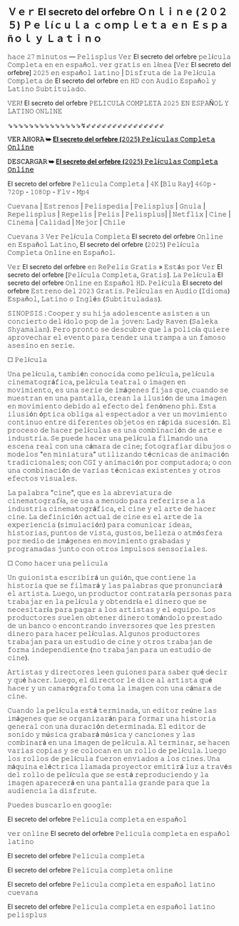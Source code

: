 ## Ｖｅｒ El secreto del orfebre Ｏｎｌｉｎｅ (２０２５) Ｐｅｌíｃｕｌａ ｃｏｍｐｌｅｔａ ｅｎ Ｅｓｐａñｏｌ ｙ Ｌａｔｉｎｏ

𝚑𝚊𝚌𝚎 𝟸𝟽 𝚖𝚒𝚗𝚞𝚝𝚘𝚜 — 𝙿𝚎𝚕𝚒𝚜𝚙𝚕𝚞𝚜 𝚅𝚎𝚛 El secreto del orfebre 𝚙𝚎𝚕í𝚌𝚞𝚕𝚊 𝙲𝚘𝚖𝚙𝚕𝚎𝚝𝚊 𝚎𝚗 𝚎𝚗 𝚎𝚜𝚙𝚊ñ𝚘𝚕. 𝚟𝚎𝚛 𝚐𝚛𝚊𝚝𝚒𝚜 𝚎𝚗 𝚕í𝚗𝚎𝚊 [𝚅𝚎𝚛 El secreto del orfebre] 𝟸𝟶𝟸𝟻 𝚎𝚗 𝚎𝚜𝚙𝚊ñ𝚘𝚕 𝚕𝚊𝚝𝚒𝚗𝚘 | 𝙳𝚒𝚜𝚏𝚛𝚞𝚝𝚊 𝚍𝚎 𝚕𝚊 𝙿𝚎𝚕í𝚌𝚞𝚕𝚊 𝙲𝚘𝚖𝚙𝚕𝚎𝚝𝚊 𝚍𝚎 El secreto del orfebre 𝚎𝚗 𝙷𝙳 𝚌𝚘𝚗 𝙰𝚞𝚍𝚒𝚘 𝙴𝚜𝚙𝚊ñ𝚘𝚕 𝚢 𝙻𝚊𝚝𝚒𝚗𝚘 𝚂𝚞𝚋𝚝𝚒𝚝𝚞𝚕𝚊𝚍𝚘.

𝚅𝙴𝚁! El secreto del orfebre 𝙿𝙴𝙻𝙸𝙲𝚄𝙻𝙰 𝙲𝙾𝙼𝙿𝙻𝙴𝚃𝙰 𝟸𝟶𝟸𝟻 𝙴𝙽 𝙴𝚂𝙿𝙰Ñ𝙾𝙻 𝚈 𝙻𝙰𝚃𝙸𝙽𝙾 𝙾𝙽𝙻𝙸𝙽𝙴

⇘⇘⇘⇘⇘⇘⇘⇘⇘⇘⇘⇘⇘⇘↯⇙⇙⇙⇙⇙⇙⇙⇙⇙⇙⇙⇙⇙⇙⇙

**𝚅𝙴𝚁 𝙰𝙷𝙾𝚁𝙰 ➥ [El secreto del orfebre (𝟸𝟶𝟸𝟻) 𝙿𝚎𝚕í𝚌𝚞𝚕𝚊𝚜 𝙲𝚘𝚖𝚙𝚕𝚎𝚝𝚊 𝙾𝚗𝚕𝚒𝚗𝚎](https://t.co/quKNaX6huP)**

**𝙳𝙴𝚂𝙲𝙰𝚁𝙶𝙰𝚁 ➥ [El secreto del orfebre (𝟸𝟶𝟸𝟻) 𝙿𝚎𝚕í𝚌𝚞𝚕𝚊𝚜 𝙲𝚘𝚖𝚙𝚕𝚎𝚝𝚊 𝙾𝚗𝚕𝚒𝚗𝚎](https://t.co/quKNaX6huP)**

El secreto del orfebre 𝙿𝚎𝚕𝚒𝚌𝚞𝚕𝚊 𝙲𝚘𝚖𝚙𝚕𝚎𝚝𝚊 | 𝟺𝙺 [𝙱𝚕𝚞 𝚁𝚊𝚢] 𝟺𝟼𝟶𝚙 - 𝟽𝟸𝟶𝚙 - 𝟷𝟶𝟾𝟶𝚙 - 𝙵𝚕𝚟 - 𝙼𝚙𝟺

𝙲𝚞𝚎𝚟𝚊𝚗𝚊 | 𝙴𝚜𝚝𝚛𝚎𝚗𝚘𝚜 | 𝙿𝚎𝚕𝚒𝚜𝚙𝚎𝚍𝚒𝚊 | 𝙿𝚎𝚕𝚒𝚜𝚙𝚕𝚞𝚜 | 𝙶𝚗𝚞𝚕𝚊 | 𝚁𝚎𝚙𝚎𝚕𝚒𝚜𝚙𝚕𝚞𝚜 | 𝚁𝚎𝚙𝚎𝚕𝚒𝚜 | 𝙿𝚎𝚕𝚒𝚜 | 𝙿𝚎𝚕𝚒𝚜𝚙𝚕𝚞𝚜| | 𝙽𝚎𝚝𝚏𝚕𝚒𝚡 | 𝙲𝚒𝚗𝚎 | 𝙲𝚒𝚗𝚎𝚖𝚊 | 𝙲𝚊𝚕𝚒𝚍𝚊𝚍 | 𝙼𝚎𝚓𝚘𝚛 | 𝙲𝚑𝚒𝚕𝚎

𝙲𝚞𝚎𝚟𝚊𝚗𝚊 𝟹 𝚅𝚎𝚛 𝙿𝚎𝚕í𝚌𝚞𝚕𝚊 𝙲𝚘𝚖𝚙𝚕𝚎𝚝𝚊 El secreto del orfebre 𝙾𝚗𝚕𝚒𝚗𝚎 𝚎𝚗 𝙴𝚜𝚙𝚊ñ𝚘𝚕 𝙻𝚊𝚝𝚒𝚗𝚘, El secreto del orfebre (𝟸𝟶𝟸𝟻) 𝙿𝚎𝚕í𝚌𝚞𝚕𝚊 𝙲𝚘𝚖𝚙𝚕𝚎𝚝𝚊 𝙾𝚗𝚕𝚒𝚗𝚎 𝚎𝚗 𝙴𝚜𝚙𝚊ñ𝚘𝚕.

𝚅𝚎𝚛 El secreto del orfebre 𝚎𝚗 𝚁𝚎𝙿𝚎𝚕𝚒𝚜 𝙶𝚛𝚊𝚝𝚒𝚜 » 𝙴𝚜𝚝á𝚜 𝚙𝚘𝚛 𝚅𝚎𝚛 El secreto del orfebre [𝙿𝚎𝚕í𝚌𝚞𝚕𝚊 𝙲𝚘𝚖𝚙𝚕𝚎𝚝𝚊, 𝙶𝚛𝚊𝚝𝚒𝚜]. 𝙻𝚊 𝙿𝚎𝚕í𝚌𝚞𝚕𝚊 El secreto del orfebre 𝙾𝚗𝚕𝚒𝚗𝚎 𝚎𝚗 𝙴𝚜𝚙𝚊ñ𝚘𝚕 𝙷𝙳. 𝙿𝚎𝚕í𝚌𝚞𝚕𝚊 El secreto del orfebre 𝙴𝚜𝚝𝚛𝚎𝚗𝚘 𝚍𝚎𝚕 𝟸𝟶𝟸𝟹 𝙶𝚛𝚊𝚝𝚒𝚜. 𝙿𝚎𝚕í𝚌𝚞𝚕𝚊𝚜 𝚎𝚗 𝙰𝚞𝚍𝚒𝚘 (𝙸𝚍𝚒𝚘𝚖𝚊) 𝙴𝚜𝚙𝚊ñ𝚘𝚕, 𝙻𝚊𝚝𝚒𝚗𝚘 𝚘 𝙸𝚗𝚐𝚕é𝚜 (𝚂𝚞𝚋𝚝𝚒𝚝𝚞𝚕𝚊𝚍𝚊𝚜).

𝚂𝙸𝙽𝙾𝙿𝚂𝙸𝚂 : 𝙲𝚘𝚘𝚙𝚎𝚛 𝚢 𝚜𝚞 𝚑𝚒𝚓𝚊 𝚊𝚍𝚘𝚕𝚎𝚜𝚌𝚎𝚗𝚝𝚎 𝚊𝚜𝚒𝚜𝚝𝚎𝚗 𝚊 𝚞𝚗 𝚌𝚘𝚗𝚌𝚒𝚎𝚛𝚝𝚘 𝚍𝚎𝚕 í𝚍𝚘𝚕𝚘 𝚙𝚘𝚙 𝚍𝚎 𝚕𝚊 𝚓𝚘𝚟𝚎𝚗: 𝙻𝚊𝚍𝚢 𝚁𝚊𝚟𝚎𝚗 (𝚂𝚊𝚕𝚎𝚔𝚊 𝚂𝚑𝚢𝚊𝚖𝚊𝚕𝚊𝚗). 𝙿𝚎𝚛𝚘 𝚙𝚛𝚘𝚗𝚝𝚘 𝚜𝚎 𝚍𝚎𝚜𝚌𝚞𝚋𝚛𝚎 𝚚𝚞𝚎 𝚕𝚊 𝚙𝚘𝚕𝚒𝚌í𝚊 𝚚𝚞𝚒𝚎𝚛𝚎 𝚊𝚙𝚛𝚘𝚟𝚎𝚌𝚑𝚊𝚛 𝚎𝚕 𝚎𝚟𝚎𝚗𝚝𝚘 𝚙𝚊𝚛𝚊 𝚝𝚎𝚗𝚍𝚎𝚛 𝚞𝚗𝚊 𝚝𝚛𝚊𝚖𝚙𝚊 𝚊 𝚞𝚗 𝚏𝚊𝚖𝚘𝚜𝚘 𝚊𝚜𝚎𝚜𝚒𝚗𝚘 𝚎𝚗 𝚜𝚎𝚛𝚒𝚎.

☐ 𝙿𝚎𝚕í𝚌𝚞𝚕𝚊

𝚄𝚗𝚊 𝚙𝚎𝚕í𝚌𝚞𝚕𝚊, 𝚝𝚊𝚖𝚋𝚒é𝚗 𝚌𝚘𝚗𝚘𝚌𝚒𝚍𝚊 𝚌𝚘𝚖𝚘 𝚙𝚎𝚕í𝚌𝚞𝚕𝚊, 𝚙𝚎𝚕í𝚌𝚞𝚕𝚊 𝚌𝚒𝚗𝚎𝚖𝚊𝚝𝚘𝚐𝚛á𝚏𝚒𝚌𝚊, 𝚙𝚎𝚕í𝚌𝚞𝚕𝚊 𝚝𝚎𝚊𝚝𝚛𝚊𝚕 𝚘 𝚒𝚖𝚊𝚐𝚎𝚗 𝚎𝚗 𝚖𝚘𝚟𝚒𝚖𝚒𝚎𝚗𝚝𝚘, 𝚎𝚜 𝚞𝚗𝚊 𝚜𝚎𝚛𝚒𝚎 𝚍𝚎 𝚒𝚖á𝚐𝚎𝚗𝚎𝚜 𝚏𝚒𝚓𝚊𝚜 𝚚𝚞𝚎, 𝚌𝚞𝚊𝚗𝚍𝚘 𝚜𝚎 𝚖𝚞𝚎𝚜𝚝𝚛𝚊𝚗 𝚎𝚗 𝚞𝚗𝚊 𝚙𝚊𝚗𝚝𝚊𝚕𝚕𝚊, 𝚌𝚛𝚎𝚊𝚗 𝚕𝚊 𝚒𝚕𝚞𝚜𝚒ó𝚗 𝚍𝚎 𝚞𝚗𝚊 𝚒𝚖𝚊𝚐𝚎𝚗 𝚎𝚗 𝚖𝚘𝚟𝚒𝚖𝚒𝚎𝚗𝚝𝚘 𝚍𝚎𝚋𝚒𝚍𝚘 𝚊𝚕 𝚎𝚏𝚎𝚌𝚝𝚘 𝚍𝚎𝚕 𝚏𝚎𝚗ó𝚖𝚎𝚗𝚘 𝚙𝚑𝚒. 𝙴𝚜𝚝𝚊 𝚒𝚕𝚞𝚜𝚒ó𝚗 ó𝚙𝚝𝚒𝚌𝚊 𝚘𝚋𝚕𝚒𝚐𝚊 𝚊𝚕 𝚎𝚜𝚙𝚎𝚌𝚝𝚊𝚍𝚘𝚛 𝚊 𝚟𝚎𝚛 𝚞𝚗 𝚖𝚘𝚟𝚒𝚖𝚒𝚎𝚗𝚝𝚘 𝚌𝚘𝚗𝚝𝚒𝚗𝚞𝚘 𝚎𝚗𝚝𝚛𝚎 𝚍𝚒𝚏𝚎𝚛𝚎𝚗𝚝𝚎𝚜 𝚘𝚋𝚓𝚎𝚝𝚘𝚜 𝚎𝚗 𝚛á𝚙𝚒𝚍𝚊 𝚜𝚞𝚌𝚎𝚜𝚒ó𝚗. 𝙴𝚕 𝚙𝚛𝚘𝚌𝚎𝚜𝚘 𝚍𝚎 𝚑𝚊𝚌𝚎𝚛 𝚙𝚎𝚕í𝚌𝚞𝚕𝚊𝚜 𝚎𝚜 𝚞𝚗𝚊 𝚌𝚘𝚖𝚋𝚒𝚗𝚊𝚌𝚒ó𝚗 𝚍𝚎 𝚊𝚛𝚝𝚎 𝚎 𝚒𝚗𝚍𝚞𝚜𝚝𝚛𝚒𝚊. 𝚂𝚎 𝚙𝚞𝚎𝚍𝚎 𝚑𝚊𝚌𝚎𝚛 𝚞𝚗𝚊 𝚙𝚎𝚕í𝚌𝚞𝚕𝚊 𝚏𝚒𝚕𝚖𝚊𝚗𝚍𝚘 𝚞𝚗𝚊 𝚎𝚜𝚌𝚎𝚗𝚊 𝚛𝚎𝚊𝚕 𝚌𝚘𝚗 𝚞𝚗𝚊 𝚌á𝚖𝚊𝚛𝚊 𝚍𝚎 𝚌𝚒𝚗𝚎; 𝚏𝚘𝚝𝚘𝚐𝚛𝚊𝚏𝚒𝚊𝚛 𝚍𝚒𝚋𝚞𝚓𝚘𝚜 𝚘 𝚖𝚘𝚍𝚎𝚕𝚘𝚜 "𝚎𝚗 𝚖𝚒𝚗𝚒𝚊𝚝𝚞𝚛𝚊" 𝚞𝚝𝚒𝚕𝚒𝚣𝚊𝚗𝚍𝚘 𝚝é𝚌𝚗𝚒𝚌𝚊𝚜 𝚍𝚎 𝚊𝚗𝚒𝚖𝚊𝚌𝚒ó𝚗 𝚝𝚛𝚊𝚍𝚒𝚌𝚒𝚘𝚗𝚊𝚕𝚎𝚜; 𝚌𝚘𝚗 𝙲𝙶𝙸 𝚢 𝚊𝚗𝚒𝚖𝚊𝚌𝚒ó𝚗 𝚙𝚘𝚛 𝚌𝚘𝚖𝚙𝚞𝚝𝚊𝚍𝚘𝚛𝚊; 𝚘 𝚌𝚘𝚗 𝚞𝚗𝚊 𝚌𝚘𝚖𝚋𝚒𝚗𝚊𝚌𝚒ó𝚗 𝚍𝚎 𝚟𝚊𝚛𝚒𝚊𝚜 𝚝é𝚌𝚗𝚒𝚌𝚊𝚜 𝚎𝚡𝚒𝚜𝚝𝚎𝚗𝚝𝚎𝚜 𝚢 𝚘𝚝𝚛𝚘𝚜 𝚎𝚏𝚎𝚌𝚝𝚘𝚜 𝚟𝚒𝚜𝚞𝚊𝚕𝚎𝚜.

𝙻𝚊 𝚙𝚊𝚕𝚊𝚋𝚛𝚊 "𝚌𝚒𝚗𝚎", 𝚚𝚞𝚎 𝚎𝚜 𝚕𝚊 𝚊𝚋𝚛𝚎𝚟𝚒𝚊𝚝𝚞𝚛𝚊 𝚍𝚎 𝚌𝚒𝚗𝚎𝚖𝚊𝚝𝚘𝚐𝚛𝚊𝚏í𝚊, 𝚜𝚎 𝚞𝚜𝚊 𝚊 𝚖𝚎𝚗𝚞𝚍𝚘 𝚙𝚊𝚛𝚊 𝚛𝚎𝚏𝚎𝚛𝚒𝚛𝚜𝚎 𝚊 𝚕𝚊 𝚒𝚗𝚍𝚞𝚜𝚝𝚛𝚒𝚊 𝚌𝚒𝚗𝚎𝚖𝚊𝚝𝚘𝚐𝚛á𝚏𝚒𝚌𝚊, 𝚎𝚕 𝚌𝚒𝚗𝚎 𝚢 𝚎𝚕 𝚊𝚛𝚝𝚎 𝚍𝚎 𝚑𝚊𝚌𝚎𝚛 𝚌𝚒𝚗𝚎. 𝙻𝚊 𝚍𝚎𝚏𝚒𝚗𝚒𝚌𝚒ó𝚗 𝚊𝚌𝚝𝚞𝚊𝚕 𝚍𝚎 𝚌𝚒𝚗𝚎 𝚎𝚜 𝚎𝚕 𝚊𝚛𝚝𝚎 𝚍𝚎 𝚕𝚊 𝚎𝚡𝚙𝚎𝚛𝚒𝚎𝚗𝚌𝚒𝚊 (𝚜𝚒𝚖𝚞𝚕𝚊𝚌𝚒ó𝚗) 𝚙𝚊𝚛𝚊 𝚌𝚘𝚖𝚞𝚗𝚒𝚌𝚊𝚛 𝚒𝚍𝚎𝚊𝚜, 𝚑𝚒𝚜𝚝𝚘𝚛𝚒𝚊𝚜, 𝚙𝚞𝚗𝚝𝚘𝚜 𝚍𝚎 𝚟𝚒𝚜𝚝𝚊, 𝚐𝚞𝚜𝚝𝚘𝚜, 𝚋𝚎𝚕𝚕𝚎𝚣𝚊 𝚘 𝚊𝚝𝚖ó𝚜𝚏𝚎𝚛𝚊 𝚙𝚘𝚛 𝚖𝚎𝚍𝚒𝚘 𝚍𝚎 𝚒𝚖á𝚐𝚎𝚗𝚎𝚜 𝚎𝚗 𝚖𝚘𝚟𝚒𝚖𝚒𝚎𝚗𝚝𝚘 𝚐𝚛𝚊𝚋𝚊𝚍𝚊𝚜 𝚢 𝚙𝚛𝚘𝚐𝚛𝚊𝚖𝚊𝚍𝚊𝚜 𝚓𝚞𝚗𝚝𝚘 𝚌𝚘𝚗 𝚘𝚝𝚛𝚘𝚜 𝚒𝚖𝚙𝚞𝚕𝚜𝚘𝚜 𝚜𝚎𝚗𝚜𝚘𝚛𝚒𝚊𝚕𝚎𝚜.

☐ 𝙲𝚘𝚖𝚘 𝚑𝚊𝚌𝚎𝚛 𝚞𝚗𝚊 𝚙𝚎𝚕𝚒𝚌𝚞𝚕𝚊

𝚄𝚗 𝚐𝚞𝚒𝚘𝚗𝚒𝚜𝚝𝚊 𝚎𝚜𝚌𝚛𝚒𝚋𝚒𝚛á 𝚞𝚗 𝚐𝚞𝚒ó𝚗, 𝚚𝚞𝚎 𝚌𝚘𝚗𝚝𝚒𝚎𝚗𝚎 𝚕𝚊 𝚑𝚒𝚜𝚝𝚘𝚛𝚒𝚊 𝚚𝚞𝚎 𝚜𝚎 𝚏𝚒𝚕𝚖𝚊𝚛á 𝚢 𝚕𝚊𝚜 𝚙𝚊𝚕𝚊𝚋𝚛𝚊𝚜 𝚚𝚞𝚎 𝚙𝚛𝚘𝚗𝚞𝚗𝚌𝚒𝚊𝚛á 𝚎𝚕 𝚊𝚛𝚝𝚒𝚜𝚝𝚊. 𝙻𝚞𝚎𝚐𝚘, 𝚞𝚗 𝚙𝚛𝚘𝚍𝚞𝚌𝚝𝚘𝚛 𝚌𝚘𝚗𝚝𝚛𝚊𝚝𝚊𝚛í𝚊 𝚙𝚎𝚛𝚜𝚘𝚗𝚊𝚜 𝚙𝚊𝚛𝚊 𝚝𝚛𝚊𝚋𝚊𝚓𝚊𝚛 𝚎𝚗 𝚕𝚊 𝚙𝚎𝚕í𝚌𝚞𝚕𝚊 𝚢 𝚘𝚋𝚝𝚎𝚗𝚍𝚛í𝚊 𝚎𝚕 𝚍𝚒𝚗𝚎𝚛𝚘 𝚚𝚞𝚎 𝚜𝚎 𝚗𝚎𝚌𝚎𝚜𝚒𝚝𝚊𝚛í𝚊 𝚙𝚊𝚛𝚊 𝚙𝚊𝚐𝚊𝚛 𝚊 𝚕𝚘𝚜 𝚊𝚛𝚝𝚒𝚜𝚝𝚊𝚜 𝚢 𝚎𝚕 𝚎𝚚𝚞𝚒𝚙𝚘. 𝙻𝚘𝚜 𝚙𝚛𝚘𝚍𝚞𝚌𝚝𝚘𝚛𝚎𝚜 𝚜𝚞𝚎𝚕𝚎𝚗 𝚘𝚋𝚝𝚎𝚗𝚎𝚛 𝚍𝚒𝚗𝚎𝚛𝚘 𝚝𝚘𝚖á𝚗𝚍𝚘𝚕𝚘 𝚙𝚛𝚎𝚜𝚝𝚊𝚍𝚘 𝚍𝚎 𝚞𝚗 𝚋𝚊𝚗𝚌𝚘 𝚘 𝚎𝚗𝚌𝚘𝚗𝚝𝚛𝚊𝚗𝚍𝚘 𝚒𝚗𝚟𝚎𝚛𝚜𝚘𝚛𝚎𝚜 𝚚𝚞𝚎 𝚕𝚎𝚜 𝚙𝚛𝚎𝚜𝚝𝚎𝚗 𝚍𝚒𝚗𝚎𝚛𝚘 𝚙𝚊𝚛𝚊 𝚑𝚊𝚌𝚎𝚛 𝚙𝚎𝚕í𝚌𝚞𝚕𝚊𝚜. 𝙰𝚕𝚐𝚞𝚗𝚘𝚜 𝚙𝚛𝚘𝚍𝚞𝚌𝚝𝚘𝚛𝚎𝚜 𝚝𝚛𝚊𝚋𝚊𝚓𝚊𝚗 𝚙𝚊𝚛𝚊 𝚞𝚗 𝚎𝚜𝚝𝚞𝚍𝚒𝚘 𝚍𝚎 𝚌𝚒𝚗𝚎 𝚢 𝚘𝚝𝚛𝚘𝚜 𝚝𝚛𝚊𝚋𝚊𝚓𝚊𝚗 𝚍𝚎 𝚏𝚘𝚛𝚖𝚊 𝚒𝚗𝚍𝚎𝚙𝚎𝚗𝚍𝚒𝚎𝚗𝚝𝚎 (𝚗𝚘 𝚝𝚛𝚊𝚋𝚊𝚓𝚊𝚗 𝚙𝚊𝚛𝚊 𝚞𝚗 𝚎𝚜𝚝𝚞𝚍𝚒𝚘 𝚍𝚎 𝚌𝚒𝚗𝚎).

𝙰𝚛𝚝𝚒𝚜𝚝𝚊𝚜 𝚢 𝚍𝚒𝚛𝚎𝚌𝚝𝚘𝚛𝚎𝚜 𝚕𝚎𝚎𝚗 𝚐𝚞𝚒𝚘𝚗𝚎𝚜 𝚙𝚊𝚛𝚊 𝚜𝚊𝚋𝚎𝚛 𝚚𝚞é 𝚍𝚎𝚌𝚒𝚛 𝚢 𝚚𝚞é 𝚑𝚊𝚌𝚎𝚛. 𝙻𝚞𝚎𝚐𝚘, 𝚎𝚕 𝚍𝚒𝚛𝚎𝚌𝚝𝚘𝚛 𝚕𝚎 𝚍𝚒𝚌𝚎 𝚊𝚕 𝚊𝚛𝚝𝚒𝚜𝚝𝚊 𝚚𝚞é 𝚑𝚊𝚌𝚎𝚛 𝚢 𝚞𝚗 𝚌𝚊𝚖𝚊𝚛ó𝚐𝚛𝚊𝚏𝚘 𝚝𝚘𝚖𝚊 𝚕𝚊 𝚒𝚖𝚊𝚐𝚎𝚗 𝚌𝚘𝚗 𝚞𝚗𝚊 𝚌á𝚖𝚊𝚛𝚊 𝚍𝚎 𝚌𝚒𝚗𝚎.

𝙲𝚞𝚊𝚗𝚍𝚘 𝚕𝚊 𝚙𝚎𝚕í𝚌𝚞𝚕𝚊 𝚎𝚜𝚝á 𝚝𝚎𝚛𝚖𝚒𝚗𝚊𝚍𝚊, 𝚞𝚗 𝚎𝚍𝚒𝚝𝚘𝚛 𝚛𝚎ú𝚗𝚎 𝚕𝚊𝚜 𝚒𝚖á𝚐𝚎𝚗𝚎𝚜 𝚚𝚞𝚎 𝚜𝚎 𝚘𝚛𝚐𝚊𝚗𝚒𝚣𝚊𝚛á𝚗 𝚙𝚊𝚛𝚊 𝚏𝚘𝚛𝚖𝚊𝚛 𝚞𝚗𝚊 𝚑𝚒𝚜𝚝𝚘𝚛𝚒𝚊 𝚐𝚎𝚗𝚎𝚛𝚊𝚕 𝚌𝚘𝚗 𝚞𝚗𝚊 𝚍𝚞𝚛𝚊𝚌𝚒ó𝚗 𝚍𝚎𝚝𝚎𝚛𝚖𝚒𝚗𝚊𝚍𝚊. 𝙴𝚕 𝚎𝚍𝚒𝚝𝚘𝚛 𝚍𝚎 𝚜𝚘𝚗𝚒𝚍𝚘 𝚢 𝚖ú𝚜𝚒𝚌𝚊 𝚐𝚛𝚊𝚋𝚊𝚛á 𝚖ú𝚜𝚒𝚌𝚊 𝚢 𝚌𝚊𝚗𝚌𝚒𝚘𝚗𝚎𝚜 𝚢 𝚕𝚊𝚜 𝚌𝚘𝚖𝚋𝚒𝚗𝚊𝚛á 𝚎𝚗 𝚞𝚗𝚊 𝚒𝚖𝚊𝚐𝚎𝚗 𝚍𝚎 𝚙𝚎𝚕í𝚌𝚞𝚕𝚊. 𝙰𝚕 𝚝𝚎𝚛𝚖𝚒𝚗𝚊𝚛, 𝚜𝚎 𝚑𝚊𝚌𝚎𝚗 𝚟𝚊𝚛𝚒𝚊𝚜 𝚌𝚘𝚙𝚒𝚊𝚜 𝚢 𝚜𝚎 𝚌𝚘𝚕𝚘𝚌𝚊𝚗 𝚎𝚗 𝚞𝚗 𝚛𝚘𝚕𝚕𝚘 𝚍𝚎 𝚙𝚎𝚕í𝚌𝚞𝚕𝚊. 𝚕𝚞𝚎𝚐𝚘 𝚕𝚘𝚜 𝚛𝚘𝚕𝚕𝚘𝚜 𝚍𝚎 𝚙𝚎𝚕í𝚌𝚞𝚕𝚊 𝚏𝚞𝚎𝚛𝚘𝚗 𝚎𝚗𝚟𝚒𝚊𝚍𝚘𝚜 𝚊 𝚕𝚘𝚜 𝚌𝚒𝚗𝚎𝚜. 𝚄𝚗𝚊 𝚖á𝚚𝚞𝚒𝚗𝚊 𝚎𝚕é𝚌𝚝𝚛𝚒𝚌𝚊 𝚕𝚕𝚊𝚖𝚊𝚍𝚊 𝚙𝚛𝚘𝚢𝚎𝚌𝚝𝚘𝚛 𝚎𝚖𝚒𝚝𝚒𝚛á 𝚕𝚞𝚣 𝚊 𝚝𝚛𝚊𝚟é𝚜 𝚍𝚎𝚕 𝚛𝚘𝚕𝚕𝚘 𝚍𝚎 𝚙𝚎𝚕í𝚌𝚞𝚕𝚊 𝚚𝚞𝚎 𝚜𝚎 𝚎𝚜𝚝á 𝚛𝚎𝚙𝚛𝚘𝚍𝚞𝚌𝚒𝚎𝚗𝚍𝚘 𝚢 𝚕𝚊 𝚒𝚖𝚊𝚐𝚎𝚗 𝚊𝚙𝚊𝚛𝚎𝚌𝚎𝚛á 𝚎𝚗 𝚞𝚗𝚊 𝚙𝚊𝚗𝚝𝚊𝚕𝚕𝚊 𝚐𝚛𝚊𝚗𝚍𝚎 𝚙𝚊𝚛𝚊 𝚚𝚞𝚎 𝚕𝚊 𝚊𝚞𝚍𝚒𝚎𝚗𝚌𝚒𝚊 𝚕𝚊 𝚍𝚒𝚜𝚏𝚛𝚞𝚝𝚎.

𝙿𝚞𝚎𝚍𝚎𝚜 𝚋𝚞𝚜𝚌𝚊𝚛𝚕𝚘 𝚎𝚗 𝚐𝚘𝚘𝚐𝚕𝚎:

El secreto del orfebre 𝙿𝚎𝚕𝚒𝚌𝚞𝚕𝚊 𝚌𝚘𝚖𝚙𝚕𝚎𝚝𝚊 𝚎𝚗 𝚎𝚜𝚙𝚊ñ𝚘𝚕

𝚟𝚎𝚛 𝚘𝚗𝚕𝚒𝚗𝚎 El secreto del orfebre 𝙿𝚎𝚕𝚒𝚌𝚞𝚕𝚊 𝚌𝚘𝚖𝚙𝚕𝚎𝚝𝚊 𝚎𝚗 𝚎𝚜𝚙𝚊ñ𝚘𝚕 𝚕𝚊𝚝𝚒𝚗𝚘

El secreto del orfebre 𝙿𝚎𝚕𝚒𝚌𝚞𝚕𝚊 𝚌𝚘𝚖𝚙𝚕𝚎𝚝𝚊

El secreto del orfebre 𝙿𝚎𝚕𝚒𝚌𝚞𝚕𝚊 𝚌𝚘𝚖𝚙𝚕𝚎𝚝𝚊 𝚘𝚗𝚕𝚒𝚗𝚎

El secreto del orfebre 𝙿𝚎𝚕𝚒𝚌𝚞𝚕𝚊 𝚌𝚘𝚖𝚙𝚕𝚎𝚝𝚊 𝚎𝚗 𝚎𝚜𝚙𝚊ñ𝚘𝚕 𝚕𝚊𝚝𝚒𝚗𝚘 𝚌𝚞𝚎𝚟𝚊𝚗𝚊

El secreto del orfebre 𝙿𝚎𝚕𝚒𝚌𝚞𝚕𝚊 𝚌𝚘𝚖𝚙𝚕𝚎𝚝𝚊 𝚎𝚗 𝚎𝚜𝚙𝚊ñ𝚘𝚕 𝚕𝚊𝚝𝚒𝚗𝚘 𝚙𝚎𝚕𝚒𝚜𝚙𝚕𝚞𝚜
